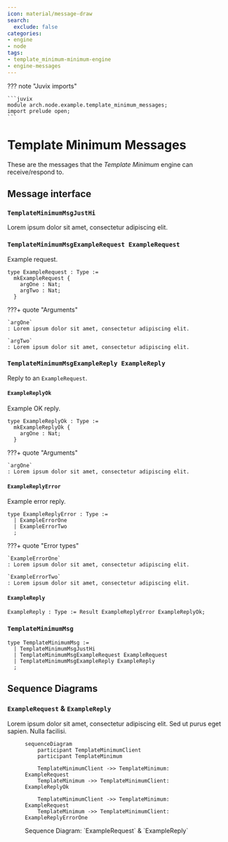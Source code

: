 ```yaml
---
icon: material/message-draw
search:
  exclude: false
categories:
- engine
- node
tags:
- template_minimum-minimum-engine
- engine-messages
---
```


??? note "Juvix imports"

    ```juvix
    module arch.node.example.template_minimum_messages;
    import prelude open;
    ```

# Template Minimum Messages

These are the messages that the *Template Minimum* engine can receive/respond to.

## Message interface

### `TemplateMinimumMsgJustHi`

Lorem ipsum dolor sit amet, consectetur adipiscing elit.

### `TemplateMinimumMsgExampleRequest ExampleRequest`

Example request.

<!-- --8<-- [start:ExampleRequest] -->
```juvix
type ExampleRequest : Type :=
  mkExampleRequest {
    argOne : Nat;
    argTwo : Nat;
  }
```
<!-- --8<-- [end:ExampleRequest] -->

???+ quote "Arguments"

    `argOne`
    : Lorem ipsum dolor sit amet, consectetur adipiscing elit.

    `argTwo`
    : Lorem ipsum dolor sit amet, consectetur adipiscing elit.

### `TemplateMinimumMsgExampleReply ExampleReply`

Reply to an `ExampleRequest`.

#### `ExampleReplyOk`

Example OK reply.

<!-- --8<-- [start:ExampleReplyOk] -->
```juvix
type ExampleReplyOk : Type :=
  mkExampleReplyOk {
    argOne : Nat;
  }
```
<!-- --8<-- [end:ExampleReplyOk] -->

???+ quote "Arguments"

    `argOne`
    : Lorem ipsum dolor sit amet, consectetur adipiscing elit.

#### `ExampleReplyError`

Example error reply.

<!-- --8<-- [start:ExampleReplyError] -->
```juvix
type ExampleReplyError : Type :=
  | ExampleErrorOne
  | ExampleErrorTwo
  ;
```
<!-- --8<-- [end:ExampleReplyError] -->

???+ quote "Error types"

    `ExampleErrorOne`
    : Lorem ipsum dolor sit amet, consectetur adipiscing elit.

    `ExampleErrorTwo`
    : Lorem ipsum dolor sit amet, consectetur adipiscing elit.

#### `ExampleReply`

<!-- --8<-- [start:ExampleReply] -->
```juvix
ExampleReply : Type := Result ExampleReplyError ExampleReplyOk;
```
<!-- --8<-- [end:ExampleReply] -->

### `TemplateMinimumMsg`

<!-- --8<-- [start:TemplateMinimumMsg] -->
```juvix
type TemplateMinimumMsg :=
  | TemplateMinimumMsgJustHi
  | TemplateMinimumMsgExampleRequest ExampleRequest
  | TemplateMinimumMsgExampleReply ExampleReply
  ;
```
<!-- --8<-- [end:TemplateMinimumMsg] -->

## Sequence Diagrams

### `ExampleRequest` & `ExampleReply`

Lorem ipsum dolor sit amet, consectetur adipiscing elit.
Sed ut purus eget sapien. Nulla facilisi.

<!-- --8<-- [start:message-sequence-diagram-ExampleRequest] -->
<figure markdown="span">

```mermaid
sequenceDiagram
    participant TemplateMinimumClient
    participant TemplateMinimum

    TemplateMinimumClient ->> TemplateMinimum: ExampleRequest
    TemplateMinimum ->> TemplateMinimumClient: ExampleReplyOk

    TemplateMinimumClient ->> TemplateMinimum: ExampleRequest
    TemplateMinimum ->> TemplateMinimumClient: ExampleReplyErrorOne
```

<figcaption markdown="span">
Sequence Diagram: `ExampleRequest` & `ExampleReply`
</figcaption>
</figure>
<!-- --8<-- [end:message-sequence-diagram-ExampleRequest] -->

